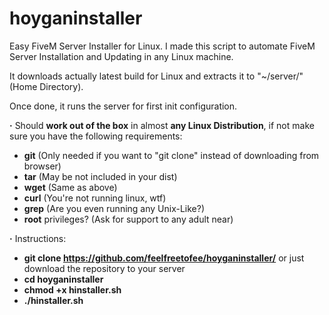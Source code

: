 # hoyganinstaller
Easy FiveM Server Installer for Linux.
I made this script to automate FiveM Server Installation and Updating in any Linux machine.

It downloads actually latest build for Linux and extracts it to "~/server/" (Home Directory).

Once done, it runs the server for first init configuration.

**·** Should **work out of the box** in almost **any Linux Distribution**, if not make sure you have the following requirements:
  - **git**               (Only needed if you want to "git clone" instead of downloading from browser)
  - **tar**               (May be not included in your dist)
  - **wget**              (Same as above)
  - **curl**              (You're not running linux, wtf)
  - **grep**              (Are you even running any Unix-Like?)
  - **root** privileges?  (Ask for support to any adult near)

**·** Instructions:
  - **git clone https://github.com/feelfreetofee/hoyganinstaller/** or just download the repository to your server
  - **cd hoyganinstaller**
  - **chmod +x hinstaller.sh**
  - **./hinstaller.sh**
